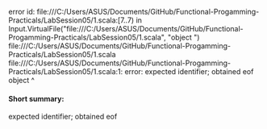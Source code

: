 error id: file:///C:/Users/ASUS/Documents/GitHub/Functional-Progamming-Practicals/LabSession05/1.scala:[7..7) in Input.VirtualFile("file:///C:/Users/ASUS/Documents/GitHub/Functional-Progamming-Practicals/LabSession05/1.scala", "object ")
file:///C:/Users/ASUS/Documents/GitHub/Functional-Progamming-Practicals/LabSession05/1.scala
file:///C:/Users/ASUS/Documents/GitHub/Functional-Progamming-Practicals/LabSession05/1.scala:1: error: expected identifier; obtained eof
object 
       ^
#### Short summary: 

expected identifier; obtained eof